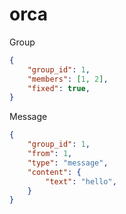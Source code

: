 # orca

Group

```json
{
    "group_id": 1,
    "members": [1, 2],
    "fixed": true,
}
```

Message

```json
{
    "group_id": 1,
    "from": 1,
    "type": "message",
    "content": {
        "text": "hello",
    }
}
```
